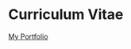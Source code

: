 # Curriculum Vitae
[My Portfolio](https://www.freecodecamp.org/certification/fcc91e7eb85-e448-4f31-9ccd-df86c7f0234e/machine-learning-with-python-v7)
